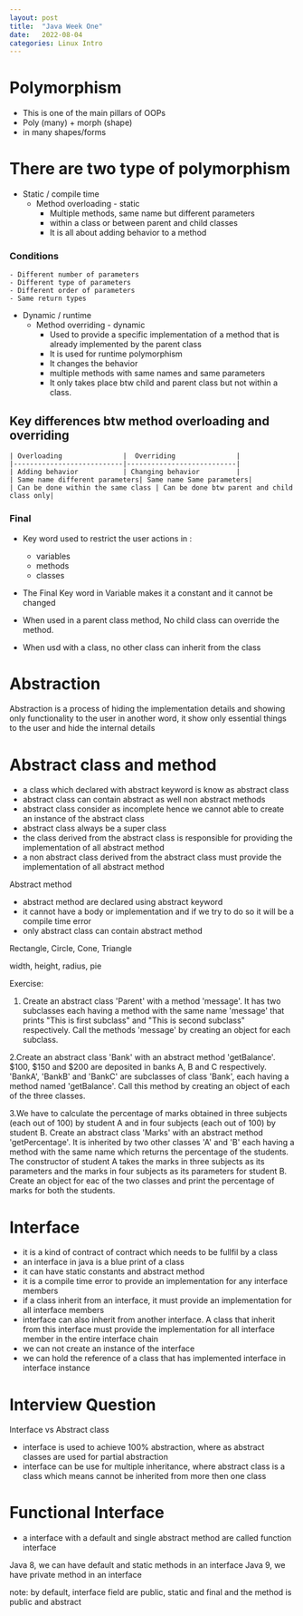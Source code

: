 ```yaml
---
layout: post
title:  "Java Week One"
date:   2022-08-04
categories: Linux Intro
---
```



# Polymorphism
- This is one of the main pillars of OOPs
- Poly (many) + morph (shape)
- in many shapes/forms

# There are two type of polymorphism

- Static / compile time
    - Method overloading - static
        - Multiple methods, same name but different parameters
        - within a class or between parent and child classes
        - It is all about adding behavior to a method
### Conditions
    - Different number of parameters
    - Different type of parameters
    - Different order of parameters
    - Same return types

- Dynamic / runtime
    - Method overriding - dynamic
        - Used to provide a specific implementation of a method that is already implemented by the parent class
        - It is used for runtime polymorphism
        - It changes the behavior
        - multiple methods with same names and same parameters
        - It only takes place btw child and parent class but not within a class.
    
## Key differences btw method overloading and overriding 
    | Overloading               |  Overriding               |
    |---------------------------|---------------------------|
    | Adding behavior           | Changing behavior         |
    | Same name different parameters| Same name Same parameters|
    | Can be done within the same class | Can be done btw parent and child class only|


### Final
- Key word used to restrict the user actions in :
    - variables
    - methods
    - classes


- The Final Key word in Variable makes it a constant and it cannot be changed
- When used in a parent class method, No child class can override the method.
- When usd with a class, no other class can inherit from the class


# Abstraction 
Abstraction is a process of hiding the implementation details and showing only functionality to the user
in another word, it show only essential things to the user and hide the internal details

# Abstract class and method
- a class which declared with abstract keyword is know as abstract class
- abstract class can contain abstract as well non abstract methods
- abstract class consider as incomplete hence we cannot able to create an instance of the abstract class
- abstract class always be a super class
- the class derived from the abstract class is responsible for providing the implementation of all abstract method
- a non abstract class derived from the abstract class must provide the implementation of all abstract method

Abstract method
- abstract method are declared using abstract keyword
- it cannot have a body or implementation and if we try to do so it will be a compile time error
- only abstract class can contain abstract method


Rectangle, Circle, Cone, Triangle

width, height, radius, pie



Exercise:

1. Create an abstract class 'Parent' with a method 'message'. 
It has two subclasses each having a method with the same name 'message' that prints "This is first subclass" 
and "This is second subclass" respectively. 
Call the methods 'message' by creating an object for each subclass.


2.Create an abstract class 'Bank' with an abstract method 'getBalance'. 
$100, $150 and $200 are deposited in banks A, B and C respectively. 
'BankA', 'BankB' and 'BankC' are subclasses of class 'Bank', each having a method named 'getBalance'. 
Call this method by creating an object of each of the three classes.


3.We have to calculate the percentage of marks obtained in three subjects (each out of 100) by student A 
and in four subjects (each out of 100) by student B. Create an abstract class 'Marks' with an abstract 
method 'getPercentage'. It is inherited by two other classes 'A' and 'B' each having a method with the 
same name which returns the percentage of the students. 
The constructor of student A takes the marks in three subjects as its parameters and the marks
 in four subjects as its parameters for student B. Create an object for eac of the two classes 
and print the percentage of marks for both the students.


# Interface
- it is a kind of contract of contract which needs to be fullfil by a class
- an interface in java is a blue print of a class
- it can have static constants and abstract method
- it is a compile time error to provide an implementation for any interface members
- if a class inherit from an interface, it must provide an implementation for all interface members
- interface can also inherit from another interface. A class that inherit from this interface must provide 
the implementation for all interface member in the entire interface chain
- we can not create an instance of the interface
- we can hold the reference of a class that has implemented interface in interface instance


# Interview Question
Interface vs Abstract class
- interface is used to achieve 100% abstraction, where as abstract classes are used for partial abstraction
- interface can be use for multiple inheritance, where abstract class is a class which means cannot be
inherited from more then one class

# Functional Interface
- a interface with a default and single abstract method are called function interface

Java 8, we can have default and static methods in an interface
Java 9, we have private method in an interface

note: by default, interface field are public, static and final and the method is public and abstract